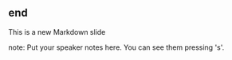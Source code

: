 ##  end

This is a new Markdown slide

note:
    Put your speaker notes here.
    You can see them pressing 's'.
